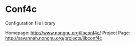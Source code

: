 # Conf4c
Configuration file library 

Homepage: http://www.nongnu.org/libconf4c/
Project Page: http://savannah.nongnu.org/projects/libconf4c
